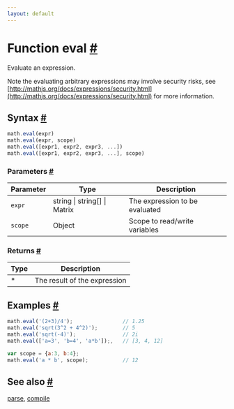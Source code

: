 ```yaml
---
layout: default
---
```


<!-- Note: This file is automatically generated from source code comments. Changes made in this file will be overridden. -->

<h1 id="function-eval">Function eval <a href="#function-eval" title="Permalink">#</a></h1>

Evaluate an expression.

Note the evaluating arbitrary expressions may involve security risks,
see [http://mathjs.org/docs/expressions/security.html](http://mathjs.org/docs/expressions/security.html) for more information.


<h2 id="syntax">Syntax <a href="#syntax" title="Permalink">#</a></h2>

```js
math.eval(expr)
math.eval(expr, scope)
math.eval([expr1, expr2, expr3, ...])
math.eval([expr1, expr2, expr3, ...], scope)
```

<h3 id="parameters">Parameters <a href="#parameters" title="Permalink">#</a></h3>

Parameter | Type | Description
--------- | ---- | -----------
`expr` | string &#124; string[] &#124; Matrix | The expression to be evaluated
`scope` | Object | Scope to read/write variables

<h3 id="returns">Returns <a href="#returns" title="Permalink">#</a></h3>

Type | Description
---- | -----------
* | The result of the expression


<h2 id="examples">Examples <a href="#examples" title="Permalink">#</a></h2>

```js
math.eval('(2+3)/4');                // 1.25
math.eval('sqrt(3^2 + 4^2)');        // 5
math.eval('sqrt(-4)');               // 2i
math.eval(['a=3', 'b=4', 'a*b']);,   // [3, 4, 12]

var scope = {a:3, b:4};
math.eval('a * b', scope);           // 12
```


<h2 id="see-also">See also <a href="#see-also" title="Permalink">#</a></h2>

[parse](parse.html),
[compile](compile.html)
